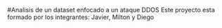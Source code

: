 #Analisis de un dataset enfocado a un ataque DDOS
Este proyecto esta formado por los integrantes:
Javier, Milton y Diego
